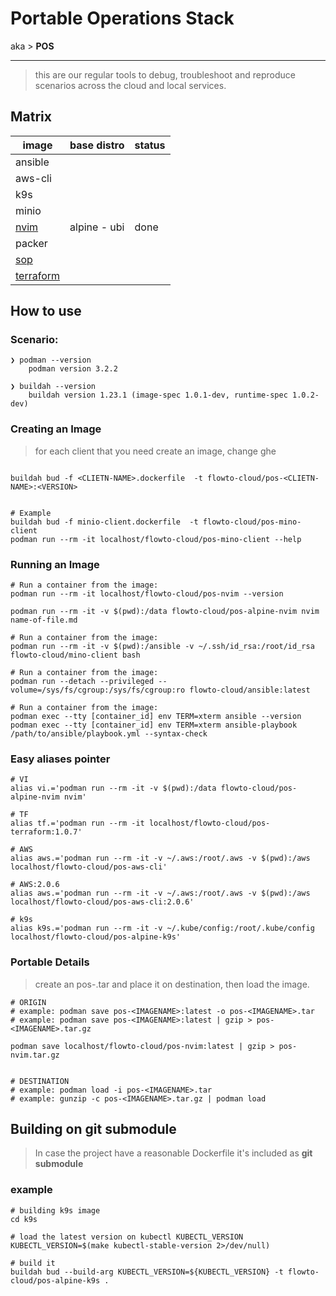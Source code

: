 
# Portable Operations Stack

aka > **POS**

---

> this are our regular tools to debug, troubleshoot and reproduce scenarios across the cloud and local services.

## Matrix

| image                                               | base distro  | status |
| --------------------------------------------------- | ------------ | ------ |
| ansible                                             |              |        |
| aws-cli                                             |              |        |
| k9s                                                 |              |        |
| minio                                               |              |        |
| [nvim](https://github.com/neovim/neovim)            | alpine - ubi | done   |
| packer                                              |              |        |
| [sop](https://github.com/mozilla/sops/releases)     |              |        |
| [terraform](https://github.com/hashicorp/terraform) |              |        |



## How to use

### Scenario:

```
❯ podman --version
    podman version 3.2.2

❯ buildah --version
    buildah version 1.23.1 (image-spec 1.0.1-dev, runtime-spec 1.0.2-dev)
```


### Creating an Image

> for each client that you need create an image, change ghe 

```

buildah bud -f <CLIETN-NAME>.dockerfile  -t flowto-cloud/pos-<CLIETN-NAME>:<VERSION>


# Example
buildah bud -f minio-client.dockerfile  -t flowto-cloud/pos-mino-client
podman run --rm -it localhost/flowto-cloud/pos-mino-client --help
```

### Running an Image

```
# Run a container from the image:
podman run --rm -it localhost/flowto-cloud/pos-nvim --version

podman run --rm -it -v $(pwd):/data flowto-cloud/pos-alpine-nvim nvim name-of-file.md

# Run a container from the image:
podman run --rm -it -v $(pwd):/ansible -v ~/.ssh/id_rsa:/root/id_rsa flowto-cloud/mino-client bash

# Run a container from the image:
podman run --detach --privileged --volume=/sys/fs/cgroup:/sys/fs/cgroup:ro flowto-cloud/ansible:latest

# Run a container from the image:
podman exec --tty [container_id] env TERM=xterm ansible --version
podman exec --tty [container_id] env TERM=xterm ansible-playbook /path/to/ansible/playbook.yml --syntax-check
```


### Easy aliases pointer

```
# VI
alias vi.='podman run --rm -it -v $(pwd):/data flowto-cloud/pos-alpine-nvim nvim'

# TF
alias tf.='podman run --rm -it localhost/flowto-cloud/pos-terraform:1.0.7'

# AWS
alias aws.='podman run --rm -it -v ~/.aws:/root/.aws -v $(pwd):/aws localhost/flowto-cloud/pos-aws-cli'

# AWS:2.0.6
alias aws.='podman run --rm -it -v ~/.aws:/root/.aws -v $(pwd):/aws localhost/flowto-cloud/pos-aws-cli:2.0.6'

# k9s
alias k9s.='podman run --rm -it -v ~/.kube/config:/root/.kube/config localhost/flowto-cloud/pos-alpine-k9s'

```

### Portable Details

> create an pos-<IMAGENAME>.tar and place it on destination, then load the image.


```
# ORIGIN
# example: podman save pos-<IMAGENAME>:latest -o pos-<IMAGENAME>.tar
# example: podman save pos-<IMAGENAME>:latest | gzip > pos-<IMAGENAME>.tar.gz

podman save localhost/flowto-cloud/pos-nvim:latest | gzip > pos-nvim.tar.gz


# DESTINATION
# example: podman load -i pos-<IMAGENAME>.tar
# example: gunzip -c pos-<IMAGENAME>.tar.gz | podman load
```



## Building on git submodule

> In case the project have a reasonable Dockerfile it's included as **git submodule**

### example

```
# building k9s image 
cd k9s

# load the latest version on kubectl KUBECTL_VERSION
KUBECTL_VERSION=$(make kubectl-stable-version 2>/dev/null)

# build it
buildah bud --build-arg KUBECTL_VERSION=${KUBECTL_VERSION} -t flowto-cloud/pos-alpine-k9s .


```

 
